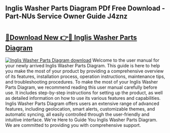 ## Inglis Washer Parts Diagram PDf Free Download - Part-NUs Service Owner Guide J4znz

# <h2><a href="http://dfq88m.blite.top/?on=Inglis+Washer+Parts+Diagram">🔗Download New 👉🔴 Inglis Washer Parts Diagram</a></h2>

[![Inglis Washer Parts Diagram download](https://i.imgur.com/lujVjoI.png)](http://dfq88m.blite.top/?on=Inglis+Washer+Parts+Diagram)
Welcome to the user manual for your newly arrived Inglis Washer Parts Diagram. This guide is here to help you make the most of your product by providing a comprehensive overview of its features, installation process, operation instructions, maintenance tips, and troubleshooting procedures. To make the most of your Inglis Washer Parts Diagram, we recommend reading this user manual carefully before use. It includes step-by-step instructions for setting up the product, as well as detailed information on how to use its various features and capabilities. Inglis Washer Parts Diagram offers users an extensive range of advanced features, including geolocation, smart alerts, customizable themes, and automatic syncing, all easily controlled through the user-friendly and intuitive interface. We're Here to Guide You Inglis Washer Parts Diagram. We are committed to providing you with comprehensive support.
